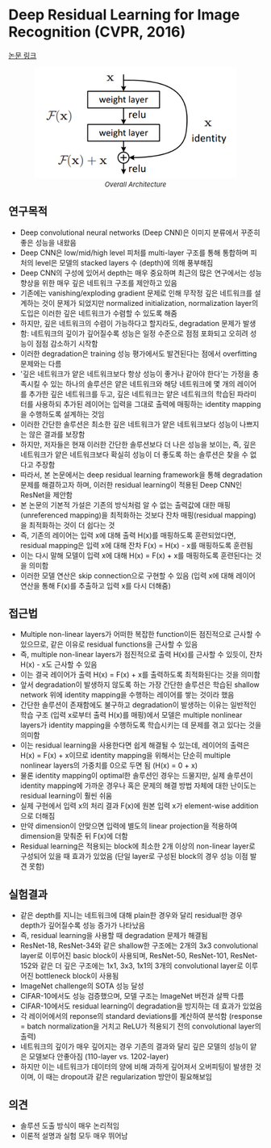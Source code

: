 # Deep Residual Learning for Image Recognition (CVPR, 2016)

[논문 링크](https://openaccess.thecvf.com/content_cvpr_2016/html/He_Deep_Residual_Learning_CVPR_2016_paper.html)

<p align="center">
    <img width="400" alt='fig1' src="./img/01_03_01.png?raw=true"></br>
    <em><font size=2>Overall Architecture</font></em>
</p>

## 연구목적
- Deep convolutional neural networks (Deep CNN)은 이미지 분류에서 꾸준히 좋은 성능을 내왔음
- Deep CNN은 low/mid/high level 피처를 multi-layer 구조를 통해 통합하며 피처의 level은 모델의 stacked layers 수 (depth)에 의해 풍부해짐
- Deep CNN의 구성에 있어서 depth는 매우 중요하며 최근의 많은 연구에서는 성능 향상을 위한 매우 깊은 네트워크 구조를 제안하고 있음
- 기존에는 vanishing/exploding gradient 문제로 인해 무작정 깊은 네트워크를 설계하는 것이 문제가 되었지만 normalized initialization, normalization layer의 도입은 이러한 깊은 네트워크가 수렴할 수 있도록 해줌 
- 하지만, 깊은 네트워크의 수렴이 가능하다고 할지라도, degradation 문제가 발생함: 네트워크의 깊이가 깊어질수록 성능은 일정 수준으로 점점 포화되고 오히려 성능이 점점 감소하기 시작함
- 이러한 degradation은 training 성능 평가에서도 발견된다는 점에서 overfitting 문제와는 다름
- '깊은 네트워크가 얕은 네트워크보다 항상 성능이 좋거나 같아야 한다'는 가정을 충족시킬 수 있는 하나의 솔루션은 얕은 네트워크와 해당 네트워크에 몇 개의 레이어를 추가한 깊은 네트워크를 두고, 깊은 네트워크는 얕은 네트워크의 학습된 파라미터를 사용하되 추가된 레이어는 입력을 그대로 출력에 매핑하는 identity mapping을 수행하도록 설계하는 것임
- 이러한 간단한 솔루션은 최소한 깊은 네트워크가 얕은 네트워크보다 성능이 나쁘지는 않은 결과를 보장함
- 하지만, 저자들은 현재 이러한 간단한 솔루션보다 더 나은 성능을 보이는, 즉, 깊은 네트워크가 얕은 네트워크보다 확실히 성능이 더 좋도록 하는 솔루션은 찾을 수 없다고 주장함
- 따라서, 본 논문에서는 deep residual learning framework을 통해 degradation 문제를 해결하고자 하며, 이러한 residual learning이 적용된 Deep CNN인 ResNet을 제안함
- 본 논문의 기본적 가설은 기존의 방식처럼 알 수 없는 출력값에 대한 매핑(unreferenced mapping)을 최적화하는 것보다 잔차 매핑(residual mapping)을 최적화하는 것이 더 쉽다는 것
- 즉, 기존의 레이어는 입력 x에 대해 출력 H(x)를 매핑하도록 훈련되었다면, residual mapping은 입력 x에 대해 잔차 F(x) = H(x) - x를 매핑하도록 훈련됨
- 이는 다시 말해 모델이 입력 x에 대해 H(x) = F(x) + x를 매핑하도록 훈련된다는 것을 의미함
- 이러한 모델 연산은 skip connection으로 구현할 수 있음 (입력 x에 대해 레이어 연산을 통해 F(x)를 추출하고 입력 x를 다시 더해줌)

## 접근법
- Multiple non-linear layers가 어떠한 복잡한 function이든 점진적으로 근사할 수 있으므로, 같은 이유로 residual functions을 근사할 수 있음
- 즉, multiple non-linear layers가 점진적으로 출력 H(x)를 근사할 수 있듯이, 잔차 H(x) - x도 근사할 수 있음
- 이는 결국 레이어가 출력 H(x) = F(x) + x를 출력하도록 최적화된다는 것을 의미함
- 앞서 degradation이 발생하지 않도록 하는 가장 간단한 솔루션은 학습된 shallow network 위에 identity mapping을 수행하는 레이어를 쌓는 것이라 했음
- 간단한 솔루션이 존재함에도 불구하고 degradation이 발생하는 이유는 일반적인 학습 구조 (입력 x로부터 출력 H(x)를 매핑)에서 모델은 multiple nonlinear layers가 identity mapping을 수행하도록 학습시키는 데 문제를 겪고 있다는 것을 의미함
- 이는 residual learning을 사용한다면 쉽게 해결될 수 있는데, 레이어의 출력은 H(x) = F(x) + x이므로 identity mapping을 위해서는 단순히 multiple nonlinear layers의 가중치를 0으로 두면 됨 (H(x) = 0 + x)
- 물론 identity mapping이 optimal한 솔루션인 경우는 드물지만, 실제 솔루션이 identity mapping에 가까운 경우나 혹은 문제의 해결 방법 자체에 대한 난이도는 residual learning이 훨씬 쉬움
- 실제 구현에서 입력 x의 처리 결과 F(x)에 원본 입력 x가 element-wise addition으로 더해짐
- 만약 dimension이 안맞으면 입력에 별도의 linear projection을 적용하여 dimension을 맞춰준 뒤 F(x)에 더함 
- Residual learning은 적용되는 block에 최소한 2개 이상의 non-linear layer로 구성되어 있을 때 효과가 있었음 (단일 layer로 구성된 block의 경우 성능 이점 발견 못함)

## 실험결과
- 같은 depth를 지니는 네트워크에 대해 plain한 경우와 달리 residual한 경우 depth가 깊어질수록 성능 증가가 나타났음
- 즉, residual learning을 사용할 때 degradation 문제가 해결됨
- ResNet-18, ResNet-34와 같은 shallow한 구조에는 2개의 3x3 convolutional layer로 이루어진 basic block이 사용되며, ResNet-50, ResNet-101, ResNet-152와 같은 더 깊은 구조에는 1x1, 3x3, 1x1의 3개의 convolutional layer로 이루어진 bottleneck block이 사용됨
- ImageNet challenge의 SOTA 성능 달성
- CIFAR-10에서도 성능 검증했으며, 모델 구조는 ImageNet 버전과 살짝 다름
- CIFAR-10에서도 residual learning이 degradation을 방지하는 데 효과가 있었음
- 각 레이어에서의 reponse의 standard deviations를 계산하여 분석함 (response = batch normalization을 거치고 ReLU가 적용되기 전의 convolutional layer의 출력)
- 네트워크의 깊이가 매우 깊어지는 경우 기존의 결과와 달리 깊은 모델의 성능이 얕은 모델보다 안좋아짐 (110-layer vs. 1202-layer)
- 하지만 이는 네트워크가 데이터의 양에 비해 과하게 깊어져서 오버피팅이 발생한 것이며, 이 때는 dropout과 같은 regularization 방안이 필요해보임

## 의견
- 솔루션 도출 방식이 매우 논리적임
- 이론적 설명과 실험 모두 매우 뛰어남